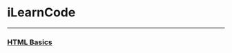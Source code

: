 <!DOCTYPE html
<html lang="en">
<head>
<meta charset='utf-8'>
<meta name='viewport' content='width=device-width,initial-scale=1'>

<title>iLearnCode</title>

<link rel='icon' type='image/png' href='#'>
<link rel='stylesheet' href='style.css'>
</head>

<body>
  
  # iLearnCode
-------


### [HTML Basics](HTML_Basics.md)
  
</body>
</html>
